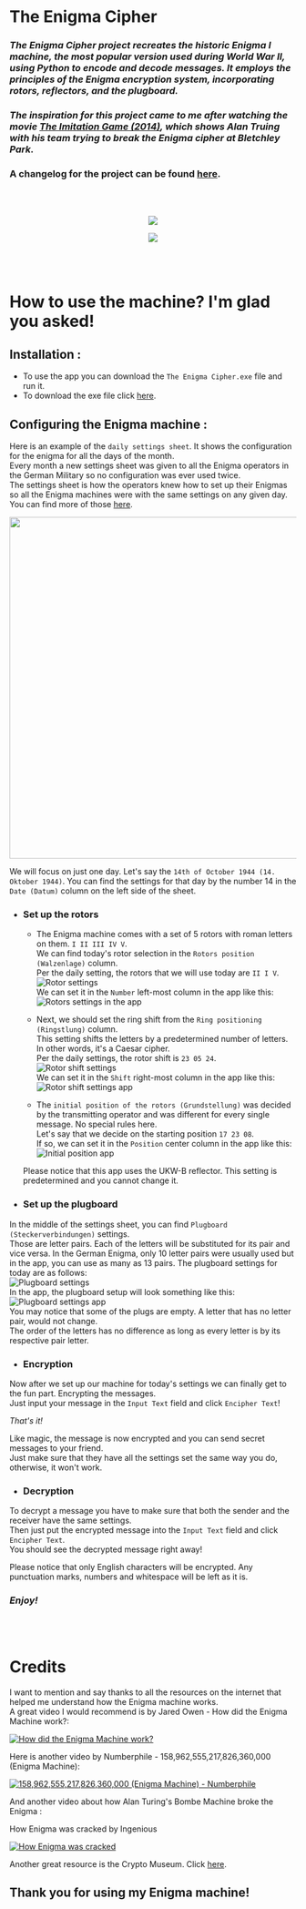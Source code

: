 # The Enigma Cipher

### _The Enigma Cipher project recreates the historic Enigma I machine, the most popular version used during World War II, using Python to encode and decode messages. It employs the principles of the Enigma encryption system, incorporating rotors, reflectors, and the plugboard._  
### _The inspiration for this project came to me after watching the movie [The Imitation Game (2014)](https://www.youtube.com/watch?v=nuPZUUED5uk), which shows Alan Truing with his team trying to break the Enigma cipher at Bletchley Park._  

### A changelog for the project can be found [here](https://github.com/DanielDekhtyar/The-Enigma-Cipher/blob/main/CHANGELOG.md).  

<br> </br>

<p align="center">
  <img src = "assets/Enigma logo.png" />
</p>

<p align="center">
  <img src = "assets/README/enigma in the field.jpg" />
</p>

<br></br>

# How to use the machine? I'm glad you asked!

## Installation :  
- To use the app you can download the `The Enigma Cipher.exe` file and run it.
- To download the exe file click [here](https://github.com/DanielDekhtyar/The-Enigma-Cipher/raw/main/The%20Enigma%20Cipher.exe).

## Configuring the Enigma machine : 
 Here is an example of the `daily settings sheet`. It shows the configuration for the enigma for all the days of the month.  
 Every month a new settings sheet was given to all the Enigma operators in the German Military so no configuration was ever used twice.  
 The settings sheet is how the operators knew how to set up their Enigmas so all the Enigma machines were with the same settings on any given day.  
 You can find more of those [here](https://www.google.com/search?q=enigma+settings+code+sheet&newwindow=1&sca_esv=eecfb1e247dfd8d4&udm=2&biw=1536&bih=722&sxsrf=ACQVn0_StacF1nd-XovoF-shNo1GkccIqQ%3A1708018546816&ei=ckvOZbueMcuH9u8P46mloAo&ved=0ahUKEwi7n4L28K2EAxXLg_0HHeNUCaQQ4dUDCBA&uact=5&oq=enigma+settings+code+sheet&gs_lp=Egxnd3Mtd2l6LXNlcnAiGmVuaWdtYSBzZXR0aW5ncyBjb2RlIHNoZWV0SOQMULsCWO0IcAF4AJABAJgB5QGgAcgHqgEFMC40LjG4AQPIAQD4AQHCAgQQIxgn4gMEGAEgQYgGAQ&sclient=gws-wiz-serp).

<p align="left">
  <img src = "assets/README/Enigma-settings-sheet.jpg" width=600 />
</p>

We will focus on just one day. Let's say the `14th of October 1944 (14. Oktober 1944)`. You can find the settings for that day by the number 14 in the `Date (Datum)` column on the left side of the sheet.

- ### Set up the rotors
    - The Enigma machine comes with a set of 5 rotors with roman letters on them. `I II III IV V`.  
    We can find today's rotor selection in the `Rotors position (Walzenlage)` column.  
    Per the daily setting, the rotors that we will use today are `II I V`.  
    ![Rotor settings](<assets/README/Rotor settings.png>)  
    We can set it in the `Number` left-most column in the app like this:  
    ![Rotors settings in the app](<assets/README/Rotor settings app.png>)  
  
    - Next, we should set the ring shift from the `Ring positioning (Ringstlung)` column.  
    This setting shifts the letters by a predetermined number of letters. In other words, it's a Caesar cipher.  
    Per the daily settings, the rotor shift is `23 05 24`.  
    ![Rotor shift settings](<assets/README/Shift setting.png>)  
    We can set it in the `Shift` right-most column in the app like this:  
    ![Rotor shift settings app](<assets/README/Shift settings app.png>)  
  
    - The `initial position of the rotors (Grundstellung)` was decided by the transmitting operator and was different for every single message. No special rules here.  
    Let's say that we decide on the starting position `17 23 08`.  
    If so, we can set it in the `Position` center column in the app like this:  
    ![Initial position app](<assets/README/Initial position app.png>) 

    Please notice that this app uses the UKW-B reflector.
    This setting is predetermined and you cannot change it.

- ### Set up the plugboard
In the middle of the settings sheet, you can find `Plugboard (Steckerverbindungen)` settings.  
Those are letter pairs. Each of the letters will be substituted for its pair and vice versa.
In the German Enigma, only 10 letter pairs were usually used but in the app, you can use as many as 13 pairs.
The plugboard settings for today are as follows:  
![Plugboard settings](<assets/README/Plugboard settings.png>)  
In the app, the plugboard setup will look something like this:  
![Plugboard settings app](<assets/README/Plugboard settings app.png>)  
You may notice that some of the plugs are empty. A letter that has no letter pair, would not change.  
The order of the letters has no difference as long as every letter is by its respective pair letter.  


- ### Encryption
Now after we set up our machine for today's settings we can finally get to the fun part. Encrypting the messages.  
Just input your message in the `Input Text` field and click `Encipher Text`!  

_That's it!_  
 
Like magic, the message is now encrypted and you can send secret messages to your friend.  
Just make sure that they have all the settings set the same way you do, otherwise, it won't work.  

- ### Decryption
To decrypt a message you have to make sure that both the sender and the receiver have the same settings.  
Then just put the encrypted message into the `Input Text` field and click `Encipher Text`.  
You should see the decrypted message right away!  
  
Please notice that only English characters will be encrypted. Any punctuation marks, numbers and whitespace will be left as it is.  

### _Enjoy!_

<br></br>
# Credits
I want to mention and say thanks to all the resources on the internet that helped me understand how the Enigma machine works.  
A great video I would recommend is by Jared Owen - How did the Enigma Machine work?:  

[![How did the Enigma Machine work?](https://img.youtube.com/vi/ybkkiGtJmkM/0.jpg)](https://www.youtube.com/watch?v=ybkkiGtJmkM)

Here is another video by Numberphile - 158,962,555,217,826,360,000 (Enigma Machine):

[![158,962,555,217,826,360,000 (Enigma Machine) - Numberphile](https://img.youtube.com/vi/G2_Q9FoD-oQ/0.jpg)](https://www.youtube.com/watch?v=G2_Q9FoD-oQ)

And another video about how Alan Turing's Bombe Machine broke the Enigma :

How Enigma was cracked by Ingenious

[![How Enigma was cracked](https://img.youtube.com/vi/zCn3GCOwmeI/0.jpg)](https://www.youtube.com/watch?v=zCn3GCOwmeI)


Another great resource is the Crypto Museum. Click [here](https://www.cryptomuseum.com/crypto/enigma/i/).


## Thank you for using my Enigma machine!
